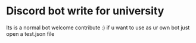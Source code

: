 # Discord bot write for university
Its is a normal bot welcome contribute :)
if u want to use as ur own bot just open a test.json file
